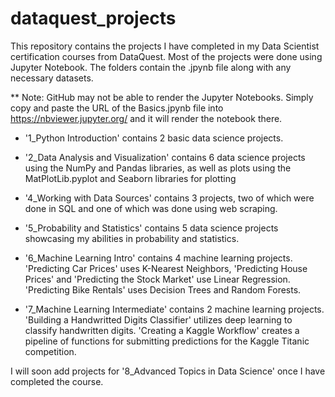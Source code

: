 # dataquest_projects
This repository contains the projects I have completed in my Data Scientist certification courses from DataQuest.
Most of the projects were done using Jupyter Notebook. The folders contain the .jpynb file along with any necessary datasets.

** Note: GitHub may not be able to render the Jupyter Notebooks. Simply copy and paste the URL of the Basics.jpynb file into https://nbviewer.jupyter.org/ and it will render the notebook there.

* '1_Python Introduction' contains 2 basic data science projects.

* '2_Data Analysis and Visualization' contains 6 data science projects using the NumPy and Pandas libraries, as well as plots using the MatPlotLib.pyplot and Seaborn libraries for plotting

* '4_Working with Data Sources' contains 3 projects, two of which were done in SQL and one of which was done using web scraping.

* '5_Probability and Statistics' contains 5 data science projects showcasing my abilities in probability and statistics.

* '6_Machine Learning Intro' contains 4 machine learning projects. 'Predicting Car Prices' uses K-Nearest Neighbors, 'Predicting House Prices' and 'Predicting the Stock Market' use Linear Regression. 'Predicting Bike Rentals' uses Decision Trees and Random Forests.

* '7_Machine Learning Intermediate' contains 2 machine learning projects. 'Building a Handwritted Digits Classifier' utilizes deep learning to classify handwritten digits. 'Creating a Kaggle Workflow' creates a pipeline of functions for submitting predictions for the Kaggle Titanic competition.

I will soon add projects for '8_Advanced Topics in Data Science' once I have completed the course.
